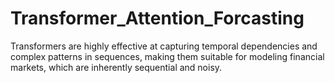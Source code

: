 # Transformer_Attention_Forcasting
Transformers are highly effective at capturing temporal dependencies and complex patterns in sequences, making them suitable for modeling financial markets, which are inherently sequential and noisy.
